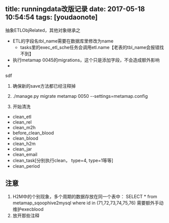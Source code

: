 
title: runningdata改版记录
date: 2017-05-18 10:54:54
tags: [youdaonote]
---

抽象ETLObjRelated，其他对象继承之


- ETL的字段名tbl_name需要在数据库里修改为name
    - tasks里的exec_etl_sche任务会调用etl.name【老表的tbl_name会报错找不到】
- 执行metamap 0045的migrations，这个只是添加字段，不会造成额外影响
- 




sdf 

1. 确保新的save方法都已经注释掉

2. ./manage.py migrate metamap 0050 --settings=metamap.config

3. 开始清洗
- clean_etl
- clean_rel
- clean_m2h
- before_clean_blood
- clean_blood
- clean_h2m
- clean_jar
- clean_email
- clean_task[分别执行clean， type=4, type=1等等]
- clean_period

注意
---
1. H2M中的个别现象，多个周期的数据存放在同一个表中：
SELECT * from metamap_sqoophive2mysql where id in (71,72,73,74,75,76)
需要额外手动维护execblood
2. 放开那些注释
